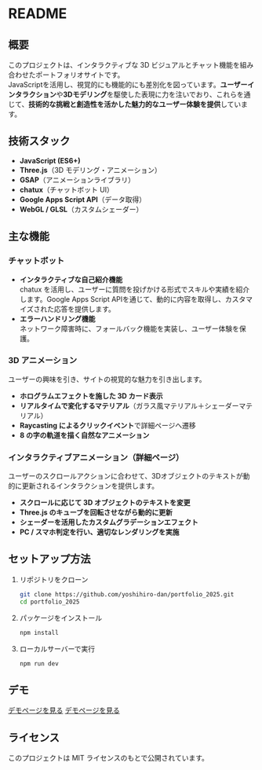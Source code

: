 # README

## 概要

このプロジェクトは、インタラクティブな 3D ビジュアルとチャット機能を組み合わせたポートフォリオサイトです。  
JavaScriptを活用し、視覚的にも機能的にも差別化を図っています。**ユーザーインタラクション**や**3Dモデリング**を駆使した表現に力を注いでおり、これらを通じて、**技術的な挑戦と創造性を活かした魅力的なユーザー体験を提供**しています。

## 技術スタック

- **JavaScript (ES6+)**
- **Three.js**（3D モデリング・アニメーション）
- **GSAP**（アニメーションライブラリ）
- **chatux**（チャットボット UI）
- **Google Apps Script API**（データ取得）
- **WebGL / GLSL**（カスタムシェーダー）

## 主な機能

### チャットボット

- **インタラクティブな自己紹介機能**  
  chatux を活用し、ユーザーに質問を投げかける形式でスキルや実績を紹介します。Google Apps Script APIを通じて、動的に内容を取得し、カスタマイズされた応答を提供します。
- **エラーハンドリング機能**  
  ネットワーク障害時に、フォールバック機能を実装し、ユーザー体験を保護。

### 3D アニメーション
  ユーザーの興味を引き、サイトの視覚的な魅力を引き出します。

- **ホログラムエフェクトを施した 3D カード表示**
- **リアルタイムで変化するマテリアル**（ガラス風マテリアル＋シェーダーマテリアル）
- **Raycasting によるクリックイベント**で詳細ページへ遷移
- **8 の字の軌道を描く自然なアニメーション**

### インタラクティブアニメーション（詳細ページ）
  ユーザーのスクロールアクションに合わせて、3Dオブジェクトのテキストが動的に更新されるインタラクションを提供します。

- **スクロールに応じて 3D オブジェクトのテキストを変更**  
- **Three.js のキューブを回転させながら動的に更新**
- **シェーダーを活用したカスタムグラデーションエフェクト**
- **PC / スマホ判定を行い、適切なレンダリングを実施**

## セットアップ方法

1. リポジトリをクローン

   ```sh
   git clone https://github.com/yoshihiro-dan/portfolio_2025.git
   cd portfolio_2025
   ```

2. パッケージをインストール

   ```sh
   npm install
   ```

3. ローカルサーバーで実行

   ```sh
   npm run dev
   ```

## デモ

[デモページを見る](https://nisot.noor.jp/works/)
[デモページを見る](https://nisot.noor.jp/works/skills-achievements.html)

## ライセンス

このプロジェクトは MIT ライセンスのもとで公開されています。